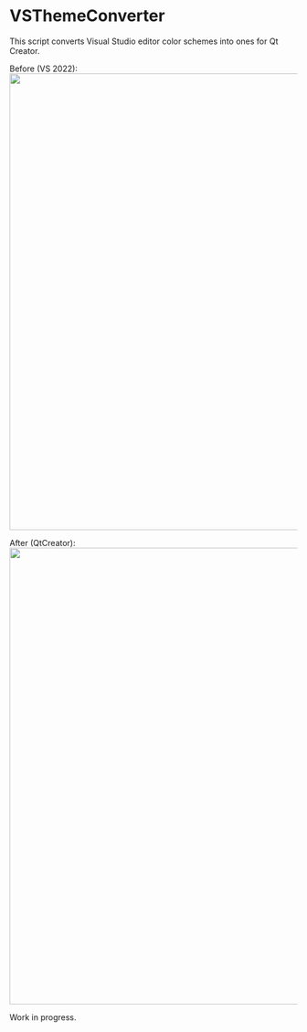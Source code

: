 # VSThemeConverter

This script converts Visual Studio editor color schemes into ones for Qt Creator.

Before (VS 2022):
<picture>
    <image src="doc/vs_coding_horror.png" width="800" />
</picture>

After (QtCreator):
<picture>
    <image src="doc/qt_coding_horror.png" width="800" />
</picture>

Work in progress.